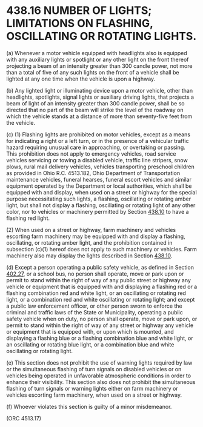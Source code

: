 438.16 NUMBER OF LIGHTS; LIMITATIONS ON FLASHING, OSCILLATING OR ROTATING LIGHTS.
=================================================================================

​(a) Whenever a motor vehicle equipped with headlights also is equipped
with any auxiliary lights or spotlight or any other light on the front
thereof projecting a beam of an intensity greater than 300 candle power,
not more than a total of five of any such lights on the front of a
vehicle shall be lighted at any one time when the vehicle is upon a
highway.

​(b) Any lighted light or illuminating device upon a motor vehicle,
other than headlights, spotlights, signal lights or auxiliary driving
lights, that projects a beam of light of an intensity greater than 300
candle power, shall be so directed that no part of the beam will strike
the level of the roadway on which the vehicle stands at a distance of
more than seventy-five feet from the vehicle.

​(c) (1) Flashing lights are prohibited on motor vehicles, except as a
means for indicating a right or a left turn, or in the presence of a
vehicular traffic hazard requiring unusual care in approaching, or
overtaking or passing. This prohibition does not apply to emergency
vehicles, road service vehicles servicing or towing a disabled vehicle,
traffic line stripers, snow plows, rural mail delivery vehicles,
vehicles transporting preschool children as provided in Ohio R.C.
4513.182, Ohio Department of Transportation maintenance vehicles,
funeral hearses, funeral escort vehicles and similar equipment operated
by the Department or local authorities, which shall be equipped with and
display, when used on a street or highway for the special purpose
necessitating such lights, a flashing, oscillating or rotating amber
light, but shall not display a flashing, oscillating or rotating light
of any other color, nor to vehicles or machinery permitted by Section
[438.10](23f2f6e5.html) to have a flashing red light.

​(2) When used on a street or highway, farm machinery and vehicles
escorting farm machinery may be equipped with and display a flashing,
oscillating, or rotating amber light, and the prohibition contained in
subsection (c)(1) hereof does not apply to such machinery or vehicles.
Farm machinery also may display the lights described in Section
[438.10](23f2f6e5.html).

​(d) Except a person operating a public safety vehicle, as defined in
Section [402.27](1c127c87.html), or a school bus, no person shall
operate, move or park upon or permit to stand within the right of way of
any public street or highway any vehicle or equipment that is equipped
with and displaying a flashing red or a flashing combination red and
white light, or an oscillating or rotating red light, or a combination
red and white oscillating or rotating light; and except a public law
enforcement officer, or other person sworn to enforce the criminal and
traffic laws of the State or Municipality, operating a public safety
vehicle when on duty, no person shall operate, move or park upon, or
permit to stand within the right of way of any street or highway any
vehicle or equipment that is equipped with, or upon which is mounted,
and displaying a flashing blue or a flashing combination blue and white
light, or an oscillating or rotating blue light, or a combination blue
and white oscillating or rotating light.

​(e) This section does not prohibit the use of warning lights required
by law or the simultaneous flashing of turn signals on disabled vehicles
or on vehicles being operated in unfavorable atmospheric conditions in
order to enhance their visibility. This section also does not prohibit
the simultaneous flashing of turn signals or warning lights either on
farm machinery or vehicles escorting farm machinery, when used on a
street or highway.

​(f) Whoever violates this section is guilty of a minor misdemeanor.

(ORC 4513.17)
